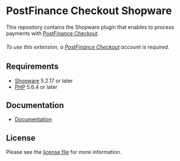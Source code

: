 # PostFinance Checkout Shopware
This repository contains the Shopware plugin that enables to process payments with [PostFinance Checkout](https://www.postfinance.ch/).

###### To use this extension, a [PostFinance Checkout](https://www.postfinance.ch/) account is required.

## Requirements

* [Shopware](https://shopware.com/) 5.2.17 or later
* [PHP](http://php.net/) 5.6.4 or later

## Documentation

* [Documentation](https://plugin-documentation.postfinance-checkout.ch/pfpayments/shopware-composer/1.0.43/docs/en/documentation.html)

## License

Please see the [license file](https://github.com/pfpayments/shopware-composer/blob/1.0.43/LICENSE) for more information.